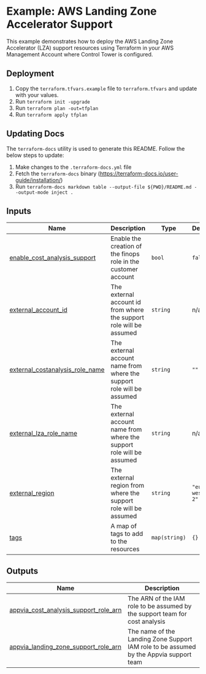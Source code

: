 <!-- BEGIN_TF_DOCS -->
# Example: AWS Landing Zone Accelerator Support

This example demonstrates how to deploy the AWS Landing Zone Accelerator (LZA) support resources using Terraform in your AWS Management Account where Control Tower is configured.

## Deployment

1. Copy the `terraform.tfvars.example` file to `terraform.tfvars` and update with your values.
2. Run `terraform init -upgrade`
3. Run `terraform plan -out=tfplan`
4. Run `terraform apply tfplan`

## Updating Docs

The `terraform-docs` utility is used to generate this README. Follow the below steps to update:
1. Make changes to the `.terraform-docs.yml` file
2. Fetch the `terraform-docs` binary (https://terraform-docs.io/user-guide/installation/)
3. Run `terraform-docs markdown table --output-file ${PWD}/README.md --output-mode inject .`

## Inputs

| Name | Description | Type | Default | Required |
|------|-------------|------|---------|:--------:|
| <a name="input_enable_cost_analysis_support"></a> [enable\_cost\_analysis\_support](#input\_enable\_cost\_analysis\_support) | Enable the creation of the finops role in the customer account | `bool` | `false` | no |
| <a name="input_external_account_id"></a> [external\_account\_id](#input\_external\_account\_id) | The external account id from where the support role will be assumed | `string` | n/a | yes |
| <a name="input_external_costanalysis_role_name"></a> [external\_costanalysis\_role\_name](#input\_external\_costanalysis\_role\_name) | The external account name from where the support role will be assumed | `string` | `""` | no |
| <a name="input_external_lza_role_name"></a> [external\_lza\_role\_name](#input\_external\_lza\_role\_name) | The external account name from where the support role will be assumed | `string` | n/a | yes |
| <a name="input_external_region"></a> [external\_region](#input\_external\_region) | The external region from where the support role will be assumed | `string` | `"eu-west-2"` | no |
| <a name="input_tags"></a> [tags](#input\_tags) | A map of tags to add to the resources | `map(string)` | `{}` | no |

## Outputs

| Name | Description |
|------|-------------|
| <a name="output_appvia_cost_analysis_support_role_arn"></a> [appvia\_cost\_analysis\_support\_role\_arn](#output\_appvia\_cost\_analysis\_support\_role\_arn) | The ARN of the IAM role to be assumed by the support team for cost analysis |
| <a name="output_appvia_landing_zone_support_role_arn"></a> [appvia\_landing\_zone\_support\_role\_arn](#output\_appvia\_landing\_zone\_support\_role\_arn) | The name of the Landing Zone Support IAM role to be assumed by the Appvia support team |
<!-- END_TF_DOCS -->